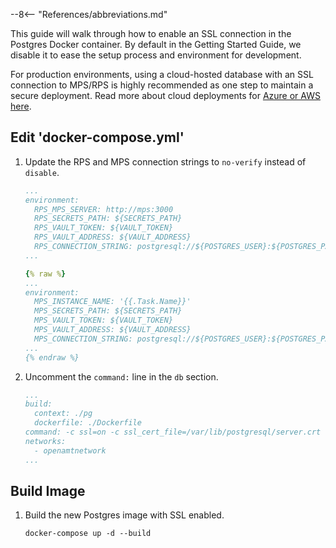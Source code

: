 --8<-- "References/abbreviations.md"

This guide will walk through how to enable an SSL connection in the Postgres Docker container. By default in the Getting Started Guide, we disable it to ease the setup process and environment for development.

For production environments, using a cloud-hosted database with an SSL connection to MPS/RPS is highly recommended as one step to maintain a secure deployment. Read more about cloud deployments for [Azure or AWS here](../Tutorials/Scaling/overview.md).

## Edit 'docker-compose.yml'

1. Update the RPS and MPS connection strings to `no-verify` instead of `disable`.

    ```yaml hl_lines="7"
    ...
    environment: 
      RPS_MPS_SERVER: http://mps:3000
      RPS_SECRETS_PATH: ${SECRETS_PATH}
      RPS_VAULT_TOKEN: ${VAULT_TOKEN}
      RPS_VAULT_ADDRESS: ${VAULT_ADDRESS}
      RPS_CONNECTION_STRING: postgresql://${POSTGRES_USER}:${POSTGRES_PASSWORD}@db:5432/rpsdb?sslmode=no-verify
    ...
    ```

    ```yaml hl_lines="7"
    {% raw %}
    ...
    environment: 
      MPS_INSTANCE_NAME: '{{.Task.Name}}'
      MPS_SECRETS_PATH: ${SECRETS_PATH}
      MPS_VAULT_TOKEN: ${VAULT_TOKEN}
      MPS_VAULT_ADDRESS: ${VAULT_ADDRESS}
      MPS_CONNECTION_STRING: postgresql://${POSTGRES_USER}:${POSTGRES_PASSWORD}@db:5432/mpsdb?sslmode=no-verify
    ...
    {% endraw %}
    ```

2. Uncomment the `command:` line in the `db` section.

    ```yaml hl_lines="5"
    ...
    build:
      context: ./pg
      dockerfile: ./Dockerfile
    command: -c ssl=on -c ssl_cert_file=/var/lib/postgresql/server.crt -c ssl_key_file=/var/lib/postgresql/server.key
    networks:
      - openamtnetwork
    ...
    ```

## Build Image

1. Build the new Postgres image with SSL enabled. 

    ```
    docker-compose up -d --build
    ```